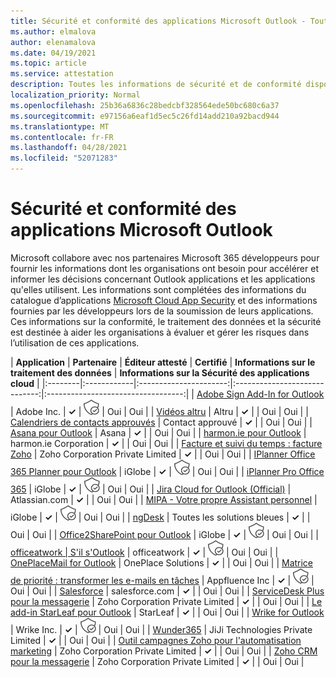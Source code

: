 ```yaml
---
title: Sécurité et conformité des applications Microsoft Outlook - Toutes les applications
ms.author: elmalova
author: elenamalova
ms.date: 04/19/2021
ms.topic: article
ms.service: attestation
description: Toutes les informations de sécurité et de conformité disponibles pour toutes les applications Outlook Microsoft.
localization_priority: Normal
ms.openlocfilehash: 25b36a6836c28bedcbf328564ede50bc680c6a37
ms.sourcegitcommit: e97156a6eaf1d5ec5c26fd14add210a92bacd944
ms.translationtype: MT
ms.contentlocale: fr-FR
ms.lasthandoff: 04/28/2021
ms.locfileid: "52071283"
---
```

# <a name="microsoft-outlook-app-security-and-compliance"></a>Sécurité et conformité des applications Microsoft Outlook

Microsoft collabore avec nos partenaires Microsoft 365 développeurs pour fournir les informations dont les organisations ont besoin pour accélérer et informer les décisions concernant Outlook applications et les applications qu'elles utilisent. Les informations sont complétées des informations du catalogue d’applications [Microsoft Cloud App Security](https://www.microsoft.com/en-us/enterprise-mobility-security/cloud-app-security) et des informations fournies par les développeurs lors de la soumission de leurs applications. Ces informations sur la conformité, le traitement des données et la sécurité est destinée à aider les organisations à évaluer et gérer les risques dans l’utilisation de ces applications.

| **Application** | **Partenaire** | **Éditeur attesté** | **Certifié** | **Informations sur le traitement des données** | **Informations sur la Sécurité des applications cloud** |
|:--------|:------------|:----------------------:|:-----------------------------:|:----------------------------------:|
| [Adobe Sign Add-In for Outlook](./adobe-inc-sign-add-in-for-outlook.md) | Adobe Inc. | **✓** | <img alt="Certified application badge" src="../media/certified-badge.png" height="25" width="25" /> | Oui | Oui |
| [Vidéos altru](./altru-videos.md) | Altru | **✓** |  | Oui | Oui |
| [Calendriers de contacts approuvés](./approved-contact-calendars.md) | Contact approuvé | **✓** |  | Oui | Oui |
| [Asana pour Outlook](./asana-for-outlook.md) | Asana | **✓** |  | Oui | Oui |
| [harmon.ie pour Outlook](./harmonie-corporation-for-outlook.md) | harmon.ie Corporation | **✓** |  | Oui | Oui |
| [Facture et suivi du temps : facture Zoho](./zoho-corporation-private-limited-invoice-and-time-tracking.md) | Zoho Corporation Private Limited | **✓** |  | Oui | Oui |
| [IPlanner Office 365 Planner pour Outlook](./iglobe-iplanner-office-365-planner-add-in-for-outlook.md) | iGlobe | **✓** | <img alt="Certified application badge" src="../media/certified-badge.png" height="25" width="25" /> | Oui | Oui |
| [iPlanner Pro Office 365](./iglobe-iplanner-pro-office-365.md) | iGlobe | **✓** | <img alt="Certified application badge" src="../media/certified-badge.png" height="25" width="25" /> | Oui | Oui |
| [Jira Cloud for Outlook (Official)](./atlassiancom-jira-cloud-for-outlook-official.md) | Atlassian.com | **✓** |  | Oui | Oui |
| [MIPA - Votre propre Assistant personnel](./iglobe-mipa-your-own-personal-assistant.md) | iGlobe | **✓** | <img alt="Certified application badge" src="../media/certified-badge.png" height="25" width="25" /> | Oui | Oui |
| [ngDesk](./all-blue-solutions-ngdesk.md) | Toutes les solutions bleues | **✓** |  | Oui | Oui |
| [Office2SharePoint pour Outlook](./iglobe-office2sharepoint-for-outlook.md) | iGlobe | **✓** | <img alt="Certified application badge" src="../media/certified-badge.png" height="25" width="25" /> | Oui | Oui |
| [officeatwork | S'il s'Outlook](./officeatwork-officeatworkcontent-chooser-for-outlook.md) | officeatwork | **✓** | <img alt="Certified application badge" src="../media/certified-badge.png" height="25" width="25" /> | Oui | Oui |
| [OnePlaceMail for Outlook](./oneplace-solutions-oneplacemail-for-outlook.md) | OnePlace Solutions | **✓** |  | Oui | Oui |
| [Matrice de priorité : transformer les e-mails en tâches](./appfluence-inc-priority-matrix-turn-emails-into-tasks.md) | Appfluence Inc | **✓** | <img alt="Certified application badge" src="../media/certified-badge.png" height="25" width="25" /> | Oui | Oui |
| [Salesforce](./salesforcecom-salesforce.md) | salesforce.com | **✓** |  | Oui | Oui |
| [ServiceDesk Plus pour la messagerie](./zoho-corporation-private-limited-servicedesk-plus-for-email.md) | Zoho Corporation Private Limited | **✓** |  | Oui | Oui |
| [Le add-in StarLeaf pour Outlook](./starleaf-add-in-for-outlook.md) | StarLeaf | **✓** |  | Oui | Oui |
| [Wrike for Outlook](./wrike-inc-for-outlook.md) | Wrike Inc. | **✓** | <img alt="Certified application badge" src="../media/certified-badge.png" height="25" width="25" /> | Oui | Oui |
| [Wunder365](./jiji-technologies-private-limited-wunder365.md) | JiJi Technologies Private Limited | **✓** |  | Oui | Oui |
| [Outil campagnes Zoho pour l'automatisation marketing](./zoho-corporation-private-limited-campaigns-tool-for-marketing-automation.md) | Zoho Corporation Private Limited | **✓** |  | Oui | Oui |
| [Zoho CRM pour la messagerie](./zoho-corporation-private-limited-crm-for-email.md) | Zoho Corporation Private Limited | **✓** |  | Oui | Oui |
